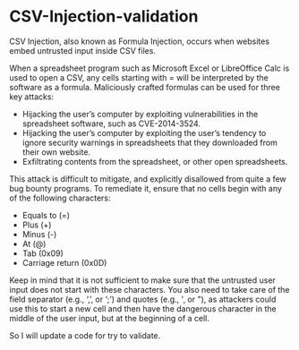 # CSV-Injection-validation
CSV Injection, also known as Formula Injection, occurs when websites embed untrusted input inside CSV files.

When a spreadsheet program such as Microsoft Excel or LibreOffice Calc is used to open a CSV, any cells starting with = will be interpreted by the software as a formula. Maliciously crafted formulas can be used for three key attacks:

* Hijacking the user’s computer by exploiting vulnerabilities in the spreadsheet software, such as CVE-2014-3524.
* Hijacking the user’s computer by exploiting the user’s tendency to ignore security warnings in spreadsheets that they downloaded from their own website.
* Exfiltrating contents from the spreadsheet, or other open spreadsheets.

This attack is difficult to mitigate, and explicitly disallowed from quite a few bug bounty programs. To remediate it, ensure that no cells begin with any of the following characters:

* Equals to (=)
* Plus (+)
* Minus (-)
* At (@)
* Tab (0x09)
* Carriage return (0x0D)

Keep in mind that it is not sufficient to make sure that the untrusted user input does not start with these characters. You also need to take care of the field separator (e.g., ‘,’, or ‘;’) and quotes (e.g., ', or "), as attackers could use this to start a new cell and then have the dangerous character in the middle of the user input, but at the beginning of a cell.

So I will update a code for try to validate.
